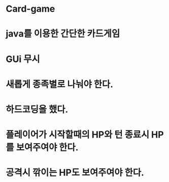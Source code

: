 # Card-game

# java를 이용한 간단한 카드게임 #

# GUi 무시 #

# 새롭게 종족별로 나눠야 한다. #

# 하드코딩을 했다. #

# 플레이어가 시작할때의 HP와 턴 종료시 HP 를 보여주여야 한다. #

# 공격시 깎이는 HP도 보여주여야 한다. #
